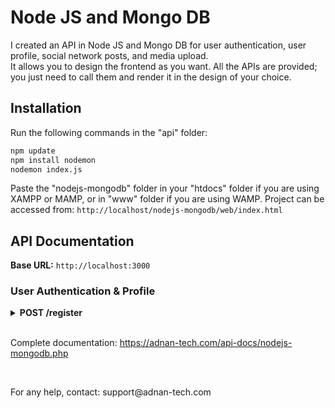 # Node JS and Mongo DB

I created an API in Node JS and Mongo DB for user authentication, user profile, social network posts, and media upload.  
It allows you to design the frontend as you want. All the APIs are provided; you just need to call them and render it in the design of your choice.

## Installation

Run the following commands in the "api" folder:

```bash
npm update
npm install nodemon
nodemon index.js
```

Paste the "nodejs-mongodb" folder in your "htdocs" folder if you are using XAMPP or MAMP, or in "www" folder if you are using WAMP.
Project can be accessed from: `http://localhost/nodejs-mongodb/web/index.html`

## API Documentation

**Base URL:** `http://localhost:3000`

### User Authentication & Profile

<details>
  <summary><b>POST /register</b></summary>

  **Description:** Register a new user.

  ### Arguments
  - **name** (string): Required. Name of the user.
  - **email** (string): Required. Email of the user.
  - **password** (string): Required. Password of the user.

  ### Example Request
  ```bash
  curl -X POST http://localhost:3000/register \
  -d "name=Adnan&email=adnan@gmail.com&password=adnan"
```

### Status Codes

- **200 OK:** Request successful.

### Response

```json
{
    "status": "success",
    "message": "Account has been registered. You can login now."
}
```

### Response (in case of error)

```json
{
    "status": "error",
    "message": "Email already exists."
}
```
</details>

<br />

Complete documentation: https://adnan-tech.com/api-docs/nodejs-mongodb.php

<br />

<p>For any help, contact: support@adnan-tech.com</p>